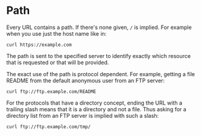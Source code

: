 # Path

Every URL contains a path. If there's none given, `/` is implied. For example
when you use just the host name like in:

    curl https://example.com

The path is sent to the specified server to identify exactly which resource
that is requested or that will be provided.

The exact use of the path is protocol dependent. For example, getting a file
README from the default anonymous user from an FTP server:

    curl ftp://ftp.example.com/README

For the protocols that have a directory concept, ending the URL with a
trailing slash means that it is a directory and not a file. Thus asking for a
directory list from an FTP server is implied with such a slash:

    curl ftp://ftp.example.com/tmp/
